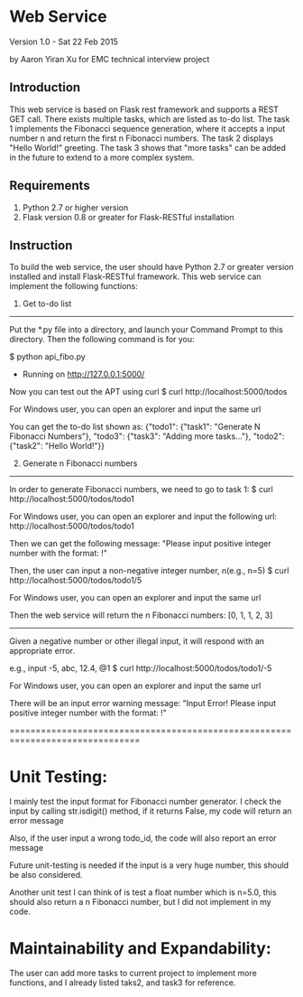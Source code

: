 Web Service
===========

Version 1.0 - Sat 22 Feb 2015

by Aaron Yiran Xu
for EMC technical interview project

Introduction 
------------

This web service is based on Flask rest framework and supports a REST GET call.
There exists multiple tasks, which are listed as to-do list. The task 1 implements 
the Fibonacci sequence generation, where it accepts a input number n and return the 
first n Fibonacci numbers. The task 2 displays "Hello World!" greeting. The task 3 
shows that "more tasks" can be added in the future to extend to a more complex system. 

Requirements
------------
1. Python 2.7 or higher version
2. Flask version 0.8 or greater for Flask-RESTful installation 

Instruction 
-----------
To build the web service, the user should have Python 2.7 or greater version installed 
and install Flask-RESTful framework. This web service can implement the following functions:

1. Get to-do list
-----------------
Put the *.py file into a directory, and launch your Command Prompt to this directory. Then the following command is for you:

$ python api_fibo.py
* Running on http://127.0.0.1:5000/

Now you can test out the APT using curl
$ curl http://localhost:5000/todos

For Windows user, you can open an explorer and input the same url

You can get the to-do list shown as:
{"todo1": {"task1": "Generate N Fibonacci Numbers"}, "todo3": {"task3": "Adding more tasks..."}, "todo2": {"task2": "Hello World!"}}



2. Generate n Fibonacci numbers
-------------------------------
In order to generate Fibonacci numbers, we need to go to task 1:
$ curl http://localhost:5000/todos/todo1

For Windows user, you can open an explorer and input the following url: 
http://localhost:5000/todos/todo1

Then we can get the following message:
"Please input positive integer number with the format: </number>!"

Then, the user can input a non-negative integer number, n(e.g., n=5)
$ curl http://localhost:5000/todos/todo1/5

For Windows user, you can open an explorer and input the same url

Then the web service will return the n Fibonacci numbers:
 [0, 1, 1, 2, 3]

-----------------------------------------------------------------------

Given a negative number or other illegal input, it will respond with an 
appropriate error.

e.g., input -5, abc, 12.4, @1
$ curl http://localhost:5000/todos/todo1/-5

For Windows user, you can open an explorer and input the same url

There will be an input error warning message:
"Input Error! Please input positive integer number with the format: </number>!"

===============================================================================


Unit Testing:
=============
I mainly test the input format for Fibonacci number generator. 
I check the input by calling str.isdigit() method, if it returns False, my code 
will return an error message

Also, if the user input a wrong todo_id, the code will also report an error message 

Future unit-testing is needed if the input is a very huge number, this should be also
considered. 

Another unit test I can think of is test a float number which is n=5.0, this should also
return a n Fibonacci number, but I did not implement in my code.


Maintainability and Expandability:
==================================
The user can add more tasks to current project to implement more functions, and I already
listed taks2, and task3 for reference. 

